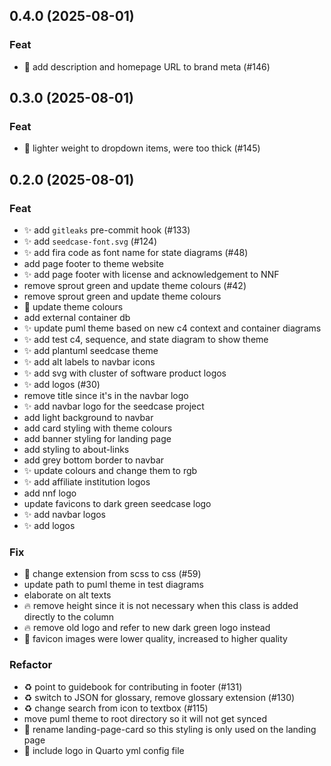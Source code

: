 ## 0.4.0 (2025-08-01)

### Feat

- :memo: add description and homepage URL to brand meta (#146)

## 0.3.0 (2025-08-01)

### Feat

- :lipstick: lighter weight to dropdown items, were too thick (#145)

## 0.2.0 (2025-08-01)

### Feat

- :sparkles: add `gitleaks` pre-commit hook (#133)
- :sparkles: add `seedcase-font.svg` (#124)
- :sparkles: add fira code as font name for state diagrams (#48)
- add page footer to theme website
- :sparkles: add page footer with license and acknowledgement to NNF
- remove sprout green and update theme colours (#42)
- remove sprout green and update theme colours
- :lipstick: update theme colours
- add external container db
- :sparkles: update puml theme based on new c4 context and container diagrams
- :sparkles: add test c4, sequence, and state diagram to show theme
- :sparkles: add plantuml seedcase theme
- :sparkles: add alt labels to navbar icons
- :sparkles: add svg with cluster of software product logos
- ✨ add logos (#30)
- remove title since it's in the navbar logo
- :sparkles: add navbar logo for the seedcase project
- add light background to navbar
- add card styling with theme colours
- add banner styling for landing page
- add styling to about-links
- add grey bottom border to navbar
- :sparkles: update colours and change them to rgb
- :sparkles: add affiliate institution logos
- add nnf logo
- update favicons to dark green seedcase logo
- :sparkles: add navbar logos
- :sparkles: add logos

### Fix

- :bug: change extension from scss to css (#59)
- update path to puml theme in test diagrams
- elaborate on alt texts
- :fire: remove height since it is not necessary when this class is added directly to the column
- :fire: remove old logo and refer to new dark green logo instead
- :bug: favicon images were lower quality, increased to higher quality

### Refactor

- :recycle: point to guidebook for contributing in footer (#131)
- :recycle: switch to JSON for glossary, remove glossary extension (#130)
- :recycle: change search from icon to textbox (#115)
- move puml theme to root directory so it will not get synced
- :art: rename landing-page-card so this styling is only used on the landing page
- :wrench: include logo in Quarto yml config file
